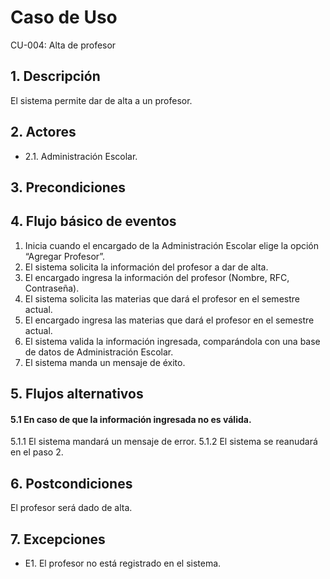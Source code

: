 # Caso de Uso
CU-004: Alta de profesor

## 1. Descripción
El sistema permite dar de alta a un profesor.

## 2. Actores
- 2.1. Administración Escolar.

## 3. Precondiciones


## 4. Flujo básico de eventos
1. Inicia cuando el encargado de la Administración Escolar elige la opción “Agregar Profesor”.
2. El sistema solicita la información del profesor a dar de alta.
3. El encargado ingresa la información del profesor (Nombre, RFC, Contraseña).
4. El sistema solicita las materias que dará el profesor en el semestre actual.
5. El encargado ingresa las materias que dará el profesor en el semestre actual.
6. El sistema valida la información ingresada, comparándola con una base de datos de Administración Escolar.
7. El sistema manda un mensaje de éxito.

## 5. Flujos alternativos
#### 5.1 En caso de que la información ingresada no es válida.
5.1.1 El sistema mandará un mensaje de error.
5.1.2 El sistema se reanudará en el paso 2.

## 6. Postcondiciones
El profesor será dado de alta.

## 7. Excepciones
- E1. El profesor no está registrado en el sistema.


